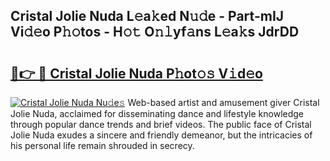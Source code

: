 ## Cristal Jolie Nuda L𝚎a𝚔ed N𝚞𝚍e - Part-mIJ Vi𝚍𝚎o P𝚑𝚘tos - H𝚘𝚝 O𝚗𝚕yf𝚊ns L𝚎a𝚔s JdrDD

# <h2><a href="http://kf3jcd.oniu.top/?m=Cristal+Jolie+Nuda">🔗👉 🔴 Cristal Jolie Nuda P𝚑ot𝚘𝚜 V𝚒d𝚎o</a></h2>

[![Cristal Jolie Nuda Nu𝚍e𝚜](https://i.imgur.com/0qMVB7G.gif)](http://kf3jcd.oniu.top/?m=Cristal+Jolie+Nuda)
Web-based artist and amusement giver Cristal Jolie Nuda, acclaimed for disseminating dance and lifestyle knowledge through popular dance trends and brief videos. The public face of Cristal Jolie Nuda exudes a sincere and friendly demeanor, but the intricacies of his personal life remain shrouded in secrecy.  
